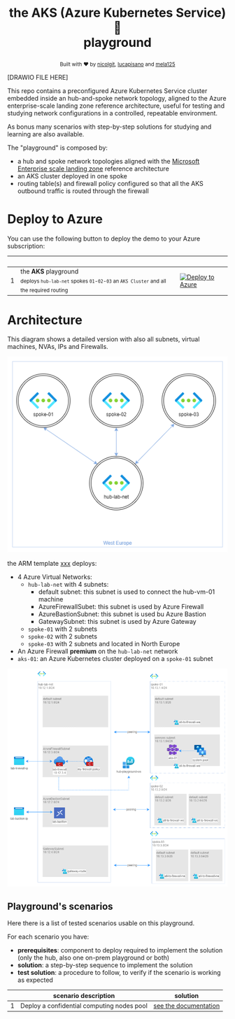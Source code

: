 <h1 align="center">the AKS (Azure Kubernetes Service) 🤯<br/> playground </h1>

<div align="center">
  <sub>Built with ❤︎ by
  <a href="https://github.com/nicolgit">nicolgit</a>,  <a href="https://github.com/lucapisano">lucapisano</a> and  <a href="https://github.com/mela125">mela125</a>
  </a>
</div>

[DRAWIO FILE HERE]

This repo contains a preconfigured Azure Kubernetes Service cluster embedded inside an hub-and-spoke network topology, aligned to the Azure enterprise-scale landing zone reference architecture, useful for testing and studying network configurations in a controlled, repeatable environment.

As bonus many scenarios with step-by-step solutions for studying and learning are also available.

The "playground" is composed by:
  * a hub and spoke network topologies aligned with the <a href="https://docs.microsoft.com/en-us/azure/cloud-adoption-framework/ready/enterprise-scale/architecture" target="_blank">Microsoft Enterprise scale landing zone</a> reference architecture
  * an AKS cluster deployed in one spoke
  * routing table(s) and firewall policy configured so that all the AKS outbound traffic is routed through the firewall

# Deploy to Azure

You can use the following button to deploy the demo to your Azure subscription:

| | &nbsp; | &nbsp; |
|---|---|---|
|1| the **AKS** playground<br/><sub>deploys `hub-lab-net` spokes `01`-`02`-`03` an `AKS Cluster` and all the required routing | [![Deploy to Azure](https://aka.ms/deploytoazurebutton)](https://portal.azure.com/#create/Microsoft.Template/uri/https%3A%2F%2Fraw.githubusercontent.com%2Fnicolgit%2Fthe-aks-playground%2Fmain%2Fmodules-arm%2Fhub-spoke-aks.json)


# Architecture

This diagram shows a detailed version with also all subnets, virtual machines, NVAs, IPs and Firewalls.

![hub and spoke](images/architecture-h-and-s.png)

the ARM template [xxx](hub-01-bicep/xxx.json) deploys:

* 4 Azure Virtual Networks:
    * `hub-lab-net` with 4 subnets:
        * default subnet: this subnet is used to connect the hub-vm-01 machine
        * AzureFirewallSubet: this subnet is used by Azure Firewall
        * AzureBastionSubnet: this subnet is used bu Azure Bastion
        * GatewaySubnet: this subnet is used by Azure Gateway
    * `spoke-01` with 2 subnets 
    * `spoke-02` with 2 subnets 
    * `spoke-03` with 2 subnets and located in North Europe
* An Azure Firewall **premium** on the `hub-lab-net`  network
* `aks-01`: an Azure Kubernetes cluster deployed on a `spoke-01` subnet

![detailed architecture](images/architecture-detail.png)

## Playground's scenarios
Here there is a list of tested scenarios usable on this playground.

For each scenario you have:

* **prerequisites**: component to deploy required to implement the solution (only the hub, also one on-prem playground or both)
* **solution**: a step-by-step sequence to implement the solution
* **test solution**: a procedure to follow, to verify if the scenario is working as expected


| | scenario description | solution |
|---|---|---|
| 1 | Deploy a confidential computing nodes pool | [see the documentation](scenarios/confidential-01.md) |